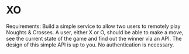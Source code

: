 # XO

Requirements:
Build a simple service to allow two users to remotely play Noughts & Crosses.
A user, either X or O, should be able to make a move, see the current state of the game and find out the winner via an API. The design of this simple API is up to you. No authentication is necessary.
